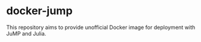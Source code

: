 # docker-jump

This repository aims to provide unofficial Docker image for deployment with JuMP and Julia.
